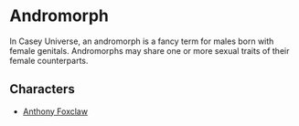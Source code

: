 # Andromorph

In Casey Universe, an andromorph is a fancy term for males born with female genitals. Andromorphs may share one or more sexual traits of their female counterparts.

## Characters

- [Anthony Foxclaw](../characters/anthony.md)